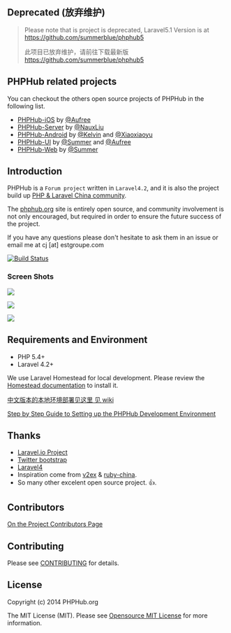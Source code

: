 ## Deprecated (放弃维护)

> Please note that is project is deprecated, Laravel5.1 Version is at https://github.com/summerblue/phphub5 
> 
> 此项目已放弃维护，请前往下载最新版 https://github.com/summerblue/phphub5 


## PHPHub related projects

You can checkout the others open source projects of PHPHub in the following list.

* [PHPHub-iOS](https://github.com/Aufree/phphub-ios) by [@Aufree](https://github.com/Aufree)
* [PHPHub-Server](https://github.com/NauxLiu/phphub-server) by [@NauxLiu](https://github.com/NauxLiu)
* [PHPHub-Android](https://github.com/CycloneAxe/phphub-android) by [@Kelvin](https://github.com/CycloneAxe) and [@Xiaoxiaoyu](https://github.com/xiaoxiaoyu)
* [PHPHub-UI](https://github.com/phphub/phphub-ui) by [@Summer](https://github.com/phphub/phphub-ui) and [@Aufree](https://github.com/aufree)
* [PHPHub-Web](https://github.com/summerblue/phphub) by [@Summer](https://github.com/phphub/phphub-ui)

## Introduction



PHPHub is a `Forum project` written in `Laravel4.2`, and it is also the project build up [PHP & Laravel China community](http://www.phphub.org).

The [phphub.org](http://phphub.org) site is entirely open source, and community involvement is not only encouraged, but required in order to ensure the future success of the project.

 If you have any questions please don't hesitate to ask them in an issue or email me at cj [at] estgroupe.com

[![Build Status](https://api.travis-ci.org/summerblue/phphub.svg?branch=master)](https://travis-ci.org/summerblue/phphub)

### Screen Shots

![](http://ww3.sinaimg.cn/large/6d86d850gw1ejre58qql6j21kw177tif.jpg)

![](http://ww3.sinaimg.cn/large/6d86d850gw1ejre5gl0sjj21kw16z7ch.jpg)

![](http://ww3.sinaimg.cn/large/6d86d850gw1ejre8frigyj20td0ma77d.jpg)

## Requirements and Environment

* PHP 5.4+
* Laravel 4.2+

We use Laravel Homestead for local development. Please review the [Homestead documentation](http://laravel.com/docs/homestead) to install it.

[ 中文版本的本地环境部署见这里 见 wiki](https://github.com/summerblue/phphub/wiki/PHPhub-%E5%BC%80%E5%8F%91%E7%8E%AF%E5%A2%83%E9%83%A8%E7%BD%B2)

[Step by Step Guide to Setting up the PHPHub Development Environment](https://github.com/summerblue/phphub/wiki/Step-by-Step-Guide-to-Setting-up-the-PHPHub-Development-Environment)

## Thanks

* [Laravel.io Project](https://github.com/LaravelIO/laravel.io)
* [Twitter bootstrap](http://getbootstrap.com/)
* [Laravel4](http://laravel.com/)
* Inspiration come from [v2ex](http://v2ex.com/) & [ruby-china](https://ruby-china.org/).
* So many other excelent open source project. :+1:.

## Contributors

[On the Project Contributors Page](https://github.com/summerblue/phphub/graphs/contributors)

## Contributing

Please see [CONTRIBUTING](CONTRIBUTING.md) for details.

## License

Copyright (c) 2014 PHPHub.org

The MIT License (MIT). Please see [Opensource MIT License](http://www.opensource.org/licenses/MIT) for more information.
